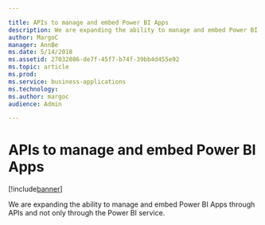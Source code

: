 ```yaml
---

title: APIs to manage and embed Power BI Apps
description: We are expanding the ability to manage and embed Power BI Apps through APIs and not only through the Power BI service.
author: MargoC
manager: AnnBe
ms.date: 5/14/2018
ms.assetid: 27032086-de7f-45f7-b74f-39bb4d455e92
ms.topic: article
ms.prod: 
ms.service: business-applications
ms.technology: 
ms.author: margoc
audience: Admin

---
```

#  APIs to manage and embed Power BI Apps


[!include[banner](../../../../includes/banner.md)]

We are expanding the ability to manage and embed Power BI Apps through APIs and
not only through the Power BI service.
